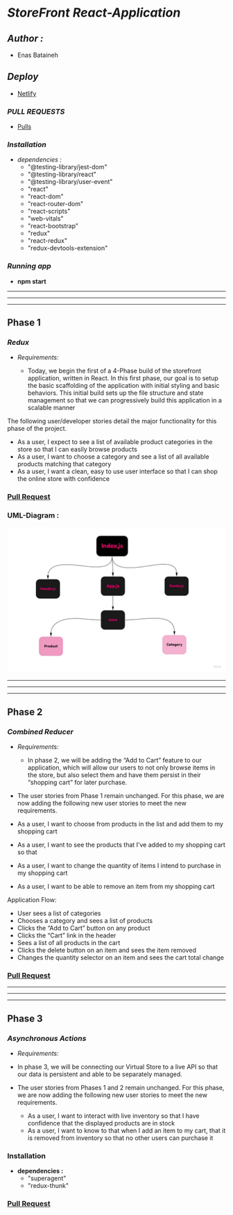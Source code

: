 # *StoreFront React-Application*

## *Author :*

*  Enas Bataineh 

## *Deploy*

* [Netlify](https://lady-store-react-app.netlify.app/)

### *PULL REQUESTS*

* [Pulls](https://github.com/En-ZUH/Storefront/pulls)

### *Installation*

* *dependencies :*
  * "@testing-library/jest-dom"
  * "@testing-library/react"
  * "@testing-library/user-event"
  * "react"
  * "react-dom"
  * "react-router-dom"
  * "react-scripts"
  * "web-vitals"
  * "react-bootstrap"
  * "redux"
  * "react-redux"
  * "redux-devtools-extension"

### *Running app*

* **npm start**
***
***
***

## Phase 1

### *Redux*

* *Requirements:*

  * Today, we begin the first of a 4-Phase build of the storefront application, written in React. In this first phase, our goal is to setup the basic scaffolding of the application with initial styling and basic behaviors. This initial build sets up the file structure and state management so that we can progressively build this application in a scalable manner

The following user/developer stories detail the major functionality for this phase of the project.

* As a user, I expect to see a list of available product categories in the store so that I can easily browse products
* As a user, I want to choose a category and see a list of all available products matching that category
* As a user, I want a clean, easy to use user interface so that I can shop the online store with confidence

 




### [Pull Request](https://github.com/En-ZUH/Storefront/pull/8)

###  UML-Diagram :
 
![UML](./assets/UML-store.jpg )
***
***
***
## Phase 2

### *Combined Reducer*

* *Requirements:*

  * In phase 2, we will be adding the “Add to Cart” feature to our application, which will allow our users to not only browse items in the store, but also select them and have them persist in their “shopping cart” for later purchase.

* The user stories from Phase 1 remain unchanged. For this phase, we are now adding the following new user stories to meet the new requirements.

* As a user, I want to choose from products in the list and add them to my shopping cart
* As a user, I want to see the products that I’ve added to my shopping cart so that
* As a user, I want to change the quantity of items I intend to purchase in my shopping cart
* As a user, I want to be able to remove an item from my shopping cart

Application Flow:

* User sees a list of categories
* Chooses a category and sees a list of products
* Clicks the “Add to Cart” button on any product
* Clicks the “Cart” link in the header
* Sees a list of all products in the cart
* Clicks the delete button on an item and sees the item removed
* Changes the quantity selector on an item and sees the cart total change

### [Pull Request](https://github.com/En-ZUH/Storefront/pull/9)

***
***
***
## Phase 3
### *Asynchronous Actions* 

 

* *Requirements:* 
 * In phase 3, we will be connecting our Virtual Store to a live API so that our data is persistent and able to be separately managed.

* The user stories from Phases 1 and 2 remain unchanged. For this phase, we are now adding the following new user stories to meet the new requirements.

   * As a user, I want to interact with live inventory so that I have confidence that the displayed products are in stock
   * As a user, I want to know to that when I add an item to my cart, that it is removed from inventory so that no other users can purchase it




### **Installation**
* **dependencies :**
  *  "superagent"
  *  "redux-thunk"

### [Pull Request]( )
